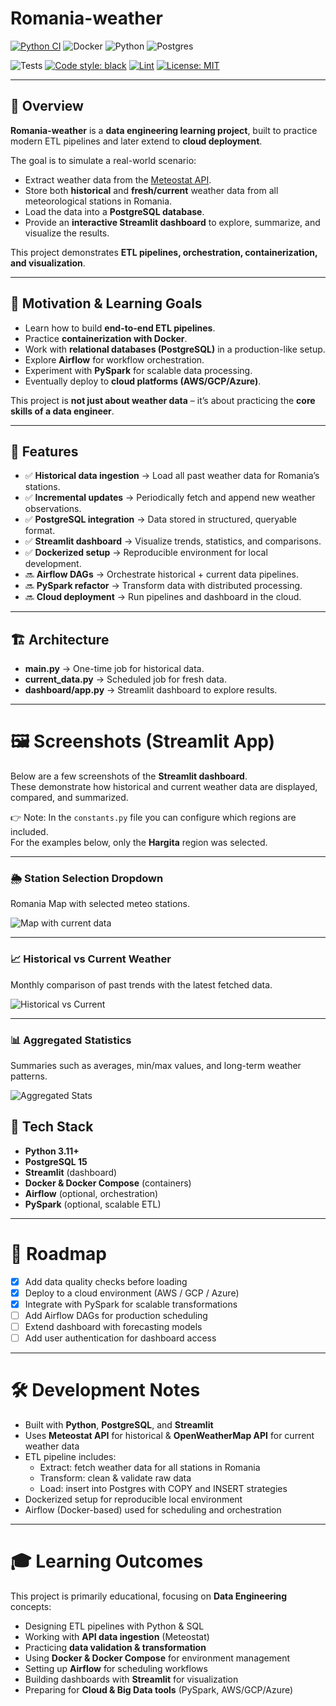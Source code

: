 # Romania-weather
[![Python CI](https://github.com/szabilukacs/Romania-weather/actions/workflows/python-tests.yml/badge.svg)](https://github.com/szabilukacs/Romania-weather/actions/workflows/python-tests.yml)
![Docker](https://img.shields.io/badge/docker-build-blue?logo=docker)
![Python](https://img.shields.io/badge/python-3.10%20%7C%203.11-blue?logo=python)
![Postgres](https://img.shields.io/badge/PostgreSQL-15-blue?logo=postgresql)

![Tests](https://img.shields.io/badge/tests-passing-brightgreen?logo=pytest)
[![Code style: black](https://img.shields.io/badge/code%20style-black-000000.svg)](https://github.com/psf/black)
[![Lint](https://img.shields.io/badge/lint-flake8-blue)](https://flake8.pycqa.org/)
[![License: MIT](https://img.shields.io/badge/License-MIT-yellow.svg)](LICENSE)


---

## 📌 Overview

**Romania-weather** is a **data engineering learning project**, built to practice modern ETL pipelines and later extend to **cloud deployment**.  

The goal is to simulate a real-world scenario:
- Extract weather data from the [Meteostat API](https://dev.meteostat.net/).  
- Store both **historical** and **fresh/current** weather data from all meteorological stations in Romania.  
- Load the data into a **PostgreSQL database**.  
- Provide an **interactive Streamlit dashboard** to explore, summarize, and visualize the results.  

This project demonstrates **ETL pipelines, orchestration, containerization, and visualization**.

---

## 🎯 Motivation & Learning Goals

- Learn how to build **end-to-end ETL pipelines**.  
- Practice **containerization with Docker**.  
- Work with **relational databases (PostgreSQL)** in a production-like setup.  
- Explore **Airflow** for workflow orchestration.  
- Experiment with **PySpark** for scalable data processing.  
- Eventually deploy to **cloud platforms (AWS/GCP/Azure)**.  

This project is **not just about weather data** – it’s about practicing the **core skills of a data engineer**.

---

## 🚀 Features

- ✅ **Historical data ingestion** → Load all past weather data for Romania’s stations.  
- ✅ **Incremental updates** → Periodically fetch and append new weather observations.  
- ✅ **PostgreSQL integration** → Data stored in structured, queryable format.  
- ✅ **Streamlit dashboard** → Visualize trends, statistics, and comparisons.  
- ✅ **Dockerized setup** → Reproducible environment for local development.  
- 🔜 **Airflow DAGs** → Orchestrate historical + current data pipelines.  
- 🔜 **PySpark refactor** → Transform data with distributed processing.  
- 🔜 **Cloud deployment** → Run pipelines and dashboard in the cloud.  

---

## 🏗️ Architecture

- **main.py** → One-time job for historical data.  
- **current_data.py** → Scheduled job for fresh data.  
- **dashboard/app.py** → Streamlit dashboard to explore results.  

---

# 🖼️ Screenshots (Streamlit App)

Below are a few screenshots of the **Streamlit dashboard**.  
These demonstrate how historical and current weather data are displayed, compared, and summarized.

👉 Note: In the `constants.py` file you can configure which regions are included.  
For the examples below, only the **Hargita** region was selected.

---

### 🌦 Station Selection Dropdown
Romania Map with selected meteo stations.

![Map with current data](https://github.com/szabilukacs/Romania-weather/tree/main/img/map.png)

---

### 📈 Historical vs Current Weather
Monthly comparison of past trends with the latest fetched data.

![Historical vs Current](https://github.com/szabilukacs/Romania-weather/tree/main/img/monthly.png)

---

### 📊 Aggregated Statistics
Summaries such as averages, min/max values, and long-term weather patterns.

![Aggregated Stats](https://github.com/szabilukacs/Romania-weather/tree/main/img/yearly.png)


## 🔧 Tech Stack

- **Python 3.11+**  
- **PostgreSQL 15**  
- **Streamlit** (dashboard)  
- **Docker & Docker Compose** (containers)  
- **Airflow** (optional, orchestration)  
- **PySpark** (optional, scalable ETL)  

---

# 📅 Roadmap

- [x] Add data quality checks before loading  
- [x] Deploy to a cloud environment (AWS / GCP / Azure)  
- [x] Integrate with PySpark for scalable transformations  
- [ ] Add Airflow DAGs for production scheduling  
- [ ] Extend dashboard with forecasting models  
- [ ] Add user authentication for dashboard access  

---

# 🛠 Development Notes

- Built with **Python**, **PostgreSQL**, and **Streamlit**  
- Uses **Meteostat API** for historical & **OpenWeatherMap API** for current weather data  
- ETL pipeline includes:  
  - Extract: fetch weather data for all stations in Romania  
  - Transform: clean & validate raw data  
  - Load: insert into Postgres with COPY and INSERT strategies  
- Dockerized setup for reproducible local environment  
- Airflow (Docker-based) used for scheduling and orchestration  

---

# 🎓 Learning Outcomes

This project is primarily educational, focusing on **Data Engineering** concepts:

- Designing ETL pipelines with Python & SQL  
- Working with **API data ingestion** (Meteostat)  
- Practicing **data validation & transformation**  
- Using **Docker & Docker Compose** for environment management  
- Setting up **Airflow** for scheduling workflows  
- Building dashboards with **Streamlit** for visualization  
- Preparing for **Cloud & Big Data tools** (PySpark, AWS/GCP/Azure)  



